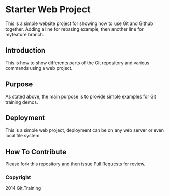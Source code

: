 
# Starter Web Project

This is a simple website project for showing how to use Git and Github together. 
Adding a line for rebasing example, then another line for myfeature branch.

## Introduction 

This is how to show differents parts of the Git repository and various commands using a web project. 

## Purpose

As stated above, the main purpose is to provide simple examples for Git training demos.

## Deployment 

This is a simple web project, deployment can be on any web server or even local file system. 
## How To Contribute

Please fork this repository and then issue Pull Requests for review. 
### Copyright 

2014 Git.Training
